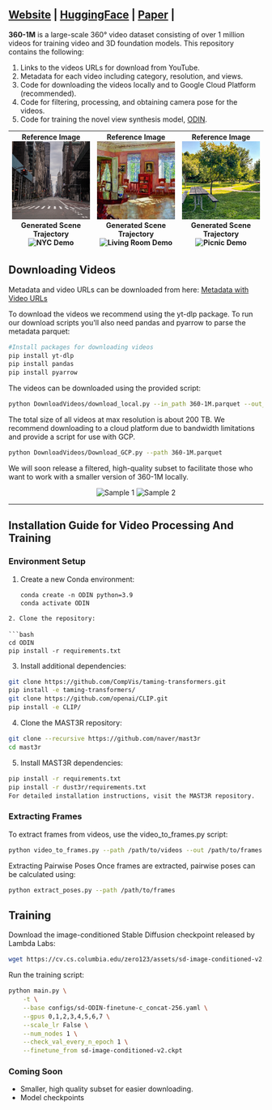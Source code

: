 
## [Website](https://mattwallingford.github.io/ODIN/) | [HuggingFace](https://huggingface.co/datasets/mwallingford/360-1M/tree/main) | [Paper](https://openreview.net/pdf?id=otxOtsWCMb) | 

**360-1M** is a large-scale 360° video dataset consisting of over 1 million videos for training video and 3D foundation models. This repository contains the following:
1. Links to the videos URLs for download from YouTube.
2. Metadata for each video including category, resolution, and views. 
2. Code for downloading the videos locally and to Google Cloud Platform (recommended).
3. Code for filtering, processing, and obtaining camera pose for the videos.
4. Code for training the novel view synthesis model, [ODIN](https://openreview.net/pdf?id=otxOtsWCMb).
   
| **Reference Image**<br><img src="https://raw.githubusercontent.com/MattWallingford/ODIN/main/nyc-256x256.png" width="256" alt="NYC Reference" /><br>**Generated Scene Trajectory**<br><img src="https://raw.githubusercontent.com/MattWallingford/ODIN/main/nyc4.gif" width="256" alt="NYC Demo" /> | **Reference Image**<br><img src="https://raw.githubusercontent.com/MattWallingford/ODIN/main/livingroom-256x256.jpg" width="256" alt="Living Room Reference" /><br>**Generated Scene Trajectory**<br><img src="https://raw.githubusercontent.com/MattWallingford/ODIN/main/living_room_zoom.gif" width="256" alt="Living Room Demo" /> | **Reference Image**<br><img src="https://raw.githubusercontent.com/MattWallingford/ODIN/main/picnic-256x256.png" width="256" alt="Picnic Reference" /><br>**Generated Scene Trajectory**<br><img src="https://raw.githubusercontent.com/MattWallingford/ODIN/main/picnic2.gif" width="256" alt="Picnic Demo" /> |
| --- | --- | --- |

## Downloading Videos
Metadata and video URLs can be downloaded from here: [Metadata with Video URLs](https://huggingface.co/datasets/mwallingford/360-1M/tree/main) 

To download the videos we recommend using the yt-dlp package. To run our download scripts you'll also need pandas and pyarrow to parse the metadata parquet:
```bash
#Install packages for downloading videos
pip install yt-dlp
pip install pandas
pip install pyarrow
```

The videos can be downloaded using the provided script:
```bash
python DownloadVideos/download_local.py --in_path 360-1M.parquet --out_dir /path/to/videos
```

The total size of all videos at max resolution is about 200 TB. We recommend downloading to a cloud platform due to bandwidth limitations and provide a script for use with GCP.

```bash
python DownloadVideos/Download_GCP.py --path 360-1M.parquet
```

We will soon release a filtered, high-quality subset to facilitate those who want to work with a smaller version of 360-1M locally. 


<p align="center">
  <img src="https://raw.githubusercontent.com/MattWallingford/ODIN/main/sample_top.gif" width="300" alt="Sample 1" />
  <img src="https://raw.githubusercontent.com/MattWallingford/ODIN/main/sample_bot.gif" width="300" alt="Sample 2" />
</p>


---

## Installation Guide for Video Processing And Training

### Environment Setup
1. Create a new Conda environment:
   ```
   conda create -n ODIN python=3.9
   conda activate ODIN
```
2. Clone the repository:

```bash
cd ODIN
pip install -r requirements.txt
```
3. Install additional dependencies:

```bash
git clone https://github.com/CompVis/taming-transformers.git
pip install -e taming-transformers/
git clone https://github.com/openai/CLIP.git
pip install -e CLIP/
```

4. Clone the MAST3R repository:
```bash
git clone --recursive https://github.com/naver/mast3r
cd mast3r
```
5. Install MAST3R dependencies:

```bash
pip install -r requirements.txt
pip install -r dust3r/requirements.txt
For detailed installation instructions, visit the MAST3R repository.
```


### Extracting Frames
To extract frames from videos, use the video_to_frames.py script:


```bash
python video_to_frames.py --path /path/to/videos --out /path/to/frames
```

Extracting Pairwise Poses
Once frames are extracted, pairwise poses can be calculated using:

```bash
python extract_poses.py --path /path/to/frames
```

## Training
Download the image-conditioned Stable Diffusion checkpoint released by Lambda Labs:

```bash
wget https://cv.cs.columbia.edu/zero123/assets/sd-image-conditioned-v2.ckpt
```
Run the training script:

```bash
python main.py \
    -t \
    --base configs/sd-ODIN-finetune-c_concat-256.yaml \
    --gpus 0,1,2,3,4,5,6,7 \
    --scale_lr False \
    --num_nodes 1 \
    --check_val_every_n_epoch 1 \
    --finetune_from sd-image-conditioned-v2.ckpt
```
### Coming Soon
- Smaller, high quality subset for easier downloading.
- Model checkpoints
